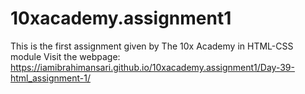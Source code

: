 # 10xacademy.assignment1
This is the first assignment given by The 10x Academy in HTML-CSS module
Visit the webpage: https://iamibrahimansari.github.io/10xacademy.assignment1/Day-39-html_assignment-1/
